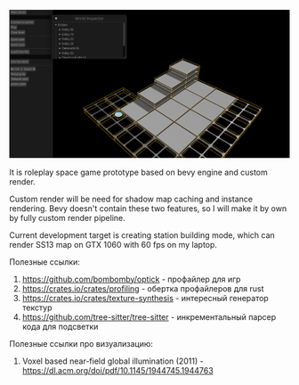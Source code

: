 ![alt text](https://github.com/rewin123/SpaceSandbox/blob/main/project.png?raw=true)

It is roleplay space game prototype based on bevy engine and custom render.

Custom render will be need for shadow map caching and instance rendering.
Bevy doesn't contain these two features, so I will make it by own by fully custom render pipeline.

Current development target is creating station building mode, which can render SS13 map on GTX 1060 with 60 fps on my laptop.

Полезные ссылки:
1. https://github.com/bombomby/optick - профайлер для игр
2. https://crates.io/crates/profiling - обертка профайлеров для rust
3. https://crates.io/crates/texture-synthesis - интересный генератор текстур
4. https://github.com/tree-sitter/tree-sitter - инкрементальный парсер кода для подсветки

Полезные ссылки про визуализацию:

1. Voxel based near-field global illumination (2011) - https://dl.acm.org/doi/pdf/10.1145/1944745.1944763
